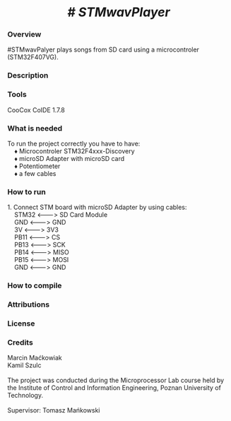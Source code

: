  <center> <h1> <b><i> # STMwavPlayer </i></b> </h1> </center>
  <h3> Overview </h3>
  #STMwavPalyer plays songs from SD card using a microcontroler (STM32F407VG).
 <h3> Description </h3>
 <h3> Tools </h3>
 CooCox CoIDE 1.7.8
 <h3> What is needed </h3>
 To run the project correctly you have to have: <br> 
 &nbsp;&nbsp;&nbsp; &#9830; Microcontroler STM32F4xxx-Discovery <br>
 &nbsp;&nbsp;&nbsp; &#9830; microSD Adapter with microSD card <br>
 &nbsp;&nbsp;&nbsp; &#9830; Potentiometer <br>
 &nbsp;&nbsp;&nbsp; &#9830; a few cables <br>
 <h3> How to run </h3>
 1. Connect STM board with microSD Adapter by using cables: <br>
&nbsp;&nbsp;&nbsp; STM32 <---> SD Card Module <br>
&nbsp;&nbsp;&nbsp; GND <---> GND <br>
&nbsp;&nbsp;&nbsp; 3V <---> 3V3 <br>
&nbsp;&nbsp;&nbsp; PB11 <---> CS <br>
&nbsp;&nbsp;&nbsp; PB13 <---> SCK <br>
&nbsp;&nbsp;&nbsp; PB14 <---> MISO <br>
&nbsp;&nbsp;&nbsp; PB15 <---> MOSI <br>
&nbsp;&nbsp;&nbsp; GND <---> GND <br>
 
 <h3> How to compile </h3>

 <h3> Attributions </h3>
 <h3> License </h3>
 <h3> Credits </h3>

 Marcin Maćkowiak
 <br>
 Kamil Szulc
 <br>
 <br>
 The project was conducted during the Microprocessor Lab course held by the Institute of Control and Information Engineering, Poznan University of Technology.
 <br>
 <br>
 Supervisor: Tomasz Mańkowski
 
 
 
